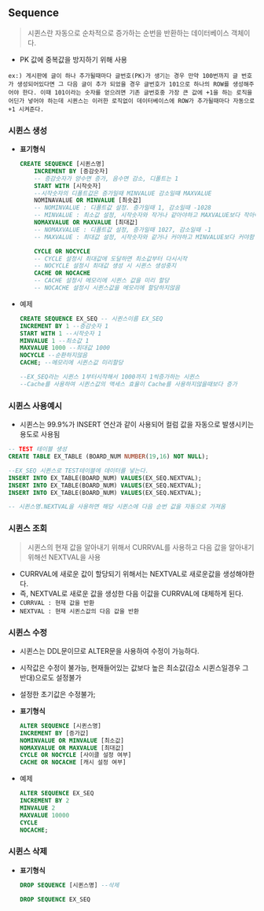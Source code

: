 ## Sequence
>시퀸스란 자동으로 순차적으로 증가하는 순번을 반환하는 데이터베이스 객체이다.

- PK 값에 중복값을 방지하기 위해 사용

```
ex:) 게시판에 글이 하나 추가될때마다 글번호(PK)가 생기는 경우 만약 100번까지 글 번호가 생성되어있다면 그 다음 글이 추가 되었을 경우 글번호가 101으로 하나의 ROW를 생성해주어야 한다. 이때 101이라는 숫자를 얻으려면 기존 글번호중 가장 큰 값에 +1을 하는 로직을 어딘가 넣어야 하는데 시퀸스는 이러한 로직없이 데이터베이스에 ROW가 추가될때마다 자동으로 +1 시켜준다.
```

### 시퀸스 생성
- **표기형식**
    ```SQL
    CREATE SEQUENCE [시퀸스명]
        INCREMENT BY [증감숫자] 
        -- 증감숫자가 양수면 증가, 음수면 감소, 디폴트는 1
        START WITH [시작숫자] 
        --시작숫자의 디폴트값은 증가일때 MINVALUE 감소일떄 MAXVALUE
        NOMINAVALUE OR MINVALUE [최솟값] 
        -- NOMINVALUE : 디폴트값 설정. 증가일때 1, 감소일때 -1028
        -- MINVALUE : 최소값 설정, 시작숫자와 작거나 같아야하고 MAXVALUE보다 작아야함
        NOMAXVALUE OR MAXVALUE [최대값] 
        -- NOMAXVALUE : 디폴트값 설정, 증가일때 1027, 감소일때 -1
        -- MAXVALUE : 최대값 설정, 시작숫자와 같거나 커야하고 MINVALUE보다 커야함

        CYCLE OR NOCYCLE 
        -- CYCLE 설정시 최대값에 도달하면 최소값부터 다시시작 
        -- NOCYCLE 설정시 최대값 생성 시 시퀸스 생성중지
        CACHE OR NOCACHE 
        -- CACHE 설정시 메모리에 시퀸스 값을 미리 할당
        -- NOCACHE 설정시 시퀸스값을 메모리에 할당하지않음
    ```
- 예제
    ```SQL
    CREATE SEQUENCE EX_SEQ -- 시퀸스이름 EX_SEQ
    INCREMENT BY 1 --증감숫자 1
    START WITH 1 --시작숫자 1
    MINVALUE 1 --최소값 1
    MAXVALUE 1000 --최대값 1000
    NOCYCLE --순환하지않음
    CACHE; --메모리에 시퀸스값 미리할당

    --EX_SEQ라는 시퀸스 1부터시작해서 1000까지 1씩증가하는 시퀸스
    --Cache를 사용하여 시퀸스값의 액세스 효율이 Cache를 사용하지않을때보다 증가
    ```

### 시퀸스 사용예시
- 시퀸스는 99.9%가 INSERT 연산과 같이 사용되어 컬럼 값을 자동으로 발생시키는 용도로 사용됨
```SQL
-- TEST 테이블 생성
CREATE TABLE EX_TABLE (BOARD_NUM NUMBER(19,16) NOT NULL);

--EX_SEQ 시퀸스로 TEST테이블에 데이터를 넣는다.
INSERT INTO EX_TABLE(BOARD_NUM) VALUES(EX_SEQ.NEXTVAL);
INSERT INTO EX_TABLE(BOARD_NUM) VALUES(EX_SEQ.NEXTVAL);
INSERT INTO EX_TABLE(BOARD_NUM) VALUES(EX_SEQ.NEXTVAL);

-- 시퀸스명.NEXTVAL을 사용하면 해당 시퀸스에 다음 순번 값을 자동으로 가져옴

```

### 시퀸스 조회
>시퀸스의 현재 값을 알아내기 위해서 CURRVAL를 사용하고 다음 값을 알아내기 위해선 NEXTVAL을 사용
- CURRVAL에 새로운 값이 할당되기 위해서는 NEXTVAL로 새로운값을 생성해야한다.
- 즉, NEXTVAL로 새로운 값을 생성한 다음 이값을 CURRVAL에 대체하게 된다.
- ``` CURRVAL : 현재 값을 반환 ```
- ``` NEXTVAL : 현재 시퀸스값의 다음 값을 반환 ```

### 시퀸스 수정
- 시퀸스는 DDL문이므로 ALTER문을 사용하여 수정이 가능하다.
- 시작값은 수정이 불가능, 현재들어있는 값보다 높은 최소값(감소 시퀸스일경우 그 반대)으로도 설정불가
- 설정한 초기값은 수정불가;

- **표기형식** 
    ```SQL
    ALTER SEQUENCE [시퀸스명]
    INCREMENT BY [증가값]
    NOMINVALUE OR MINVALUE [최소값]
    NOMAXVALUE OR MAXVALUE [최대값]
    CYCLE OR NOCYCLE [사이클 설정 여부]
    CACHE OR NOCACHE [캐시 설정 여부]    
    ```

- 예제
    ```SQL
    ALTER SEQUENCE EX_SEQ
    INCREMENT BY 2
    MINVALUE 2
    MAXVALUE 10000
    CYCLE
    NOCACHE;
    ```

### 시퀸스 삭제

- **표기형식**
    ```SQL
    DROP SEQUENCE [시퀸스명] --삭제 

    DROP SEQUENCE EX_SEQ
    ```

